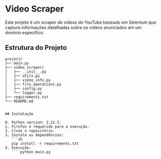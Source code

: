 # Video Scraper

Este projeto é um scraper de vídeos do YouTube baseado em Selenium que captura informações detalhadas sobre os vídeos anunciados em um domínio específico.

## Estrutura do Projeto

```plaintext
project/
├── main.py
├── video_scraper/
│   ├── __init__.py
│   ├── utils.py
│   ├── video_info.py
│   ├── file_operations.py
│   ├── config.py
│   └── logger.py
├── requirements.txt
└── README.md


## Instalação

0. Python version: 3.12.3.
1. Firefox é requerido para a execução.
2. Clone o repositório.
3. Instale as dependências:
   ```sh
   pip install -r requirements.txt
4. Execução:
   ``` python main.py